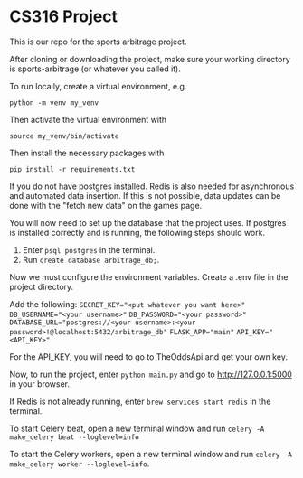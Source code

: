 # CS316 Project

This is our repo for the sports arbitrage project.

After cloning or downloading the project, make sure your working directory is sports-arbitrage (or whatever you called it).

To run locally, create a virtual environment, e.g.

```python -m venv my_venv```

Then activate the virtual environment with

```source my_venv/bin/activate```

Then install the necessary packages with

```pip install -r requirements.txt```

If you do not have postgres installed. Redis is also needed for asynchronous and automated data insertion. If this is not possible, data updates can be done with the "fetch new data" on the games page.

You will now need to set up the database that the project uses.
If postgres is installed correctly and is running, the following steps should work.

1. Enter ```psql postgres``` in the terminal.
2. Run ```create database arbitrage_db;```.

Now we must configure the environment variables. Create a .env file in the project directory.

Add the following:
```SECRET_KEY="<put whatever you want here>"```
```DB_USERNAME="<your username>"```
```DB_PASSWORD="<your password>"```
```DATABASE_URL="postgres://<your username>:<your password>!@localhost:5432/arbitrage_db"```
```FLASK_APP="main"```
```API_KEY="<API_KEY>"```

For the API_KEY, you will need to go to TheOddsApi and get your own key.

Now, to run the project, enter ```python main.py``` and go to http://127.0.0.1:5000 in your browser.

If Redis is not already running, enter ```brew services start redis``` in the terminal. 

To start Celery beat, open a new terminal window and run ```celery -A make_celery beat --loglevel=info```

To start the Celery workers, open a new terminal window and run ```celery -A make_celery worker --loglevel=info```.






